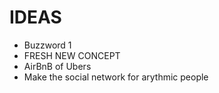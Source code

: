 # IDEAS

- Buzzword 1
- FRESH NEW CONCEPT
- AirBnB of Ubers
- Make the social network for arythmic people
